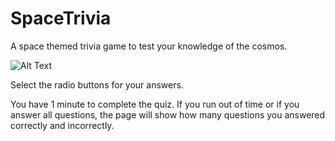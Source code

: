 # SpaceTrivia
A space themed trivia game to test your knowledge of the cosmos.

![Alt Text](https://media.giphy.com/media/7OVCE8a4qgUC26M63k/giphy.gif)


Select the radio buttons for your answers.

You have 1 minute to complete the quiz. If you run out of time or if you answer all questions, the page will show how many questions you answered correctly and incorrectly. 